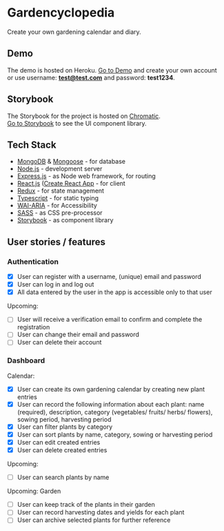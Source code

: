 # Gardencyclopedia

Create your own gardening calendar and diary.

## Demo

The demo is hosted on Heroku. [Go to Demo](https://sleepy-scrubland-50721.herokuapp.com/) and create your own account or use username: **test@test.com** and password: **test1234**.

## Storybook

The Storybook for the project is hosted on [Chromatic](https://www.chromatic.com/choose/storybook-deploy).\
[Go to Storybook](https://www.chromatic.com/library?appId=61b4b41159ad42003a08e784) to see the UI component library.

## Tech Stack

- [MongoDB](https://www.mongodb.com/) & [Mongoose](https://mongoosejs.com/) - for database
- [Node.js](https://nodejs.org/en/) - development server
- [Express.js](http://expressjs.com/) - as Node web framework, for routing
- [React.js](https://reactjs.org/) ([Create React App](https://create-react-app.dev/) - for client
- [Redux](https://redux.js.org/) - for state management
- [Typescript](https://www.typescriptlang.org/) - for static typing
- [WAI-ARIA](https://www.w3.org/WAI/standards-guidelines/aria/) - for Accessibility
- [SASS](https://sass-lang.com/) - as CSS pre-processor
- [Storybook](https://storybook.js.org/) - as component library

## User stories / features

### Authentication

- [x] User can register with a username, (unique) email and password
- [x] User can log in and log out
- [x] All data entered by the user in the app is accessible only to that user

Upcoming:

- [ ] User will receive a verification email to confirm and complete the registration
- [ ] User can change their email and password
- [ ] User can delete their account

### Dashboard

Calendar:

- [x] User can create its own gardening calendar by creating new plant entries
- [x] User can record the following information about each plant: name (required), description, category (vegetables/ fruits/ herbs/ flowers), sowing period, harvesting period
- [x] User can filter plants by category
- [x] User can sort plants by name, category, sowing or harvesting period
- [x] User can edit created entries
- [x] User can delete created entries

Upcoming:

- [ ] User can search plants by name

Upcoming: Garden

- [ ] User can keep track of the plants in their garden
- [ ] User can record harvesting dates and yields for each plant
- [ ] User can archive selected plants for further reference
